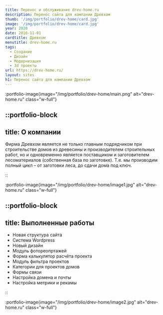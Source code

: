 ```yaml
---
title: Перенос и обслуживание drev-home.ru
description: Перенос сайта для компании Древхом
thumb: '/img/portfolio/drev-home/card.jpg'
image: '/img/portfolio/drev-home/card.jpg'
year: 2020
date: 2016-11-01
cardtitle: Древхом
menutitle: drev-home.ru
tags:
  - Создание
  - Дизайн
  - Модернизация
  - 3d проекты
url: https://drev-home.ru/
layout: sites
h1: Перенос сайта для компании Древхом
---
```



:portfolio-image{image="/img/portfolio/drev-home/main.png" alt="drev-home.ru" class="w-full"}

::portfolio-block
---
title: О компании
---
Фирма Древхом является не только главным подрядчиком при строительстве домов из древесины и производителем строительных
работ, но и одновременно является поставщиком и заготовителем лесоматериалов (собственная база по заготовке). Т.е. мы
производим полный цикл – от заготовки леса, до сдачи дома под ключ.

::

:portfolio-image{image="/img/portfolio/drev-home/image1.jpg" alt="drev-home.ru" class="w-full"}

::portfolio-block
---
title: Выполненные работы
---

- Новая структура сайта
- Система Wordpress
- Новый дизайн
- Модуль фотореопртажей
- Форма калькулятор расчёта проекта
- Модуль фильтра проектов
- Категории для проектов домов
- Формы связи
- Настройка домена и почты
- Настройка метрики и рекамы

::

:portfolio-image{image="/img/portfolio/drev-home/image2.jpg" alt="drev-home.ru" class="w-full"}